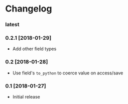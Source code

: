# Changelog

### latest


### 0.2.1  [2018-01-29]
- Add other field types

### 0.2  [2018-01-28]
- Use field's `to_python` to coerce value on access/save

### 0.1  [2018-01-27]
- Initial release